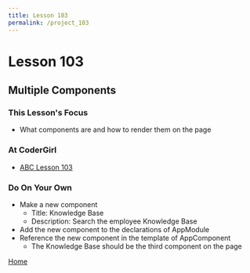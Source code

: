```yaml
---
title: Lesson 103
permalink: /project_103
---
```


# Lesson 103

## Multiple Components

### This Lesson's Focus
* What components are and how to render them on the page

### At CoderGirl
* [ABC Lesson 103](https://stackblitz.io/github/AngularBootCamp/multiple-components)

### Do On Your Own
* Make a new component
    * Title: Knowledge Base
    * Description: Search the employee Knowledge Base
* Add the new component to the declarations of AppModule
* Reference the new component in the template of AppComponent
    * The Knowledge Base should be the third component on the page


[Home]( /web_group_cohort/project_track )
